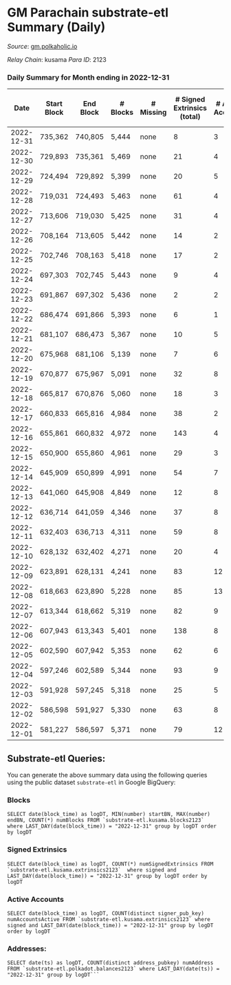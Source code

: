 # GM Parachain substrate-etl Summary (Daily)

_Source_: [gm.polkaholic.io](https://gm.polkaholic.io)

*Relay Chain*: kusama
*Para ID*: 2123



### Daily Summary for Month ending in 2022-12-31


| Date | Start Block | End Block | # Blocks | # Missing | # Signed Extrinsics (total) | # Active Accounts | # Addresses with Balances | # Events | # Transfers | # XCM Transfers In | # XCM Transfers Out |
| ---- | ----------- | --------- | -------- | --------- | --------------------------- | ----------------- | ------------------------- | -------- | ----------- | ------------------ | ------------------- |
| 2022-12-31 | 735,362 | 740,805 | 5,444 | none  | 8 | 3 | 9,097 | 11,091 | 131  |   |   |
| 2022-12-30 | 729,893 | 735,361 | 5,469 | none  | 21 | 4 |  | 11,623 | 450  |   |   |
| 2022-12-29 | 724,494 | 729,892 | 5,399 | none  | 20 | 5 |  | 11,427 | 443  |   |   |
| 2022-12-28 | 719,031 | 724,493 | 5,463 | none  | 61 | 4 |  | 12,045 | 572  |   |   |
| 2022-12-27 | 713,606 | 719,030 | 5,425 | none  | 31 | 4 |  | 11,974 | 609  |   |   |
| 2022-12-26 | 708,164 | 713,605 | 5,442 | none  | 14 | 2 |  | 11,138 | 134  |   |   |
| 2022-12-25 | 702,746 | 708,163 | 5,418 | none  | 17 | 2 |  | 14,437 | 249  |   |   |
| 2022-12-24 | 697,303 | 702,745 | 5,443 | none  | 9 | 4 |  | 15,175 | 200  |   |   |
| 2022-12-23 | 691,867 | 697,302 | 5,436 | none  | 2 | 2 |  | 10,980 | 73  |   |   |
| 2022-12-22 | 686,474 | 691,866 | 5,393 | none  | 6 | 1 |  | 11,061 | 64  |   |   |
| 2022-12-21 | 681,107 | 686,473 | 5,367 | none  | 10 | 5 |  | 11,093 | 215  |   |   |
| 2022-12-20 | 675,968 | 681,106 | 5,139 | none  | 7 | 6 |  | 10,959 | 187  |   |   |
| 2022-12-19 | 670,877 | 675,967 | 5,091 | none  | 32 | 8 |  | 10,993 | 378  |   |   |
| 2022-12-18 | 665,817 | 670,876 | 5,060 | none  | 18 | 3 |  | 10,781 | 165  |   |   |
| 2022-12-17 | 660,833 | 665,816 | 4,984 | none  | 38 | 2 |  | 10,899 | 508  |   |   |
| 2022-12-16 | 655,861 | 660,832 | 4,972 | none  | 143 | 4 |  | 11,760 | 643  |   |   |
| 2022-12-15 | 650,900 | 655,860 | 4,961 | none  | 29 | 3 |  | 10,614 | 337  |   |   |
| 2022-12-14 | 645,909 | 650,899 | 4,991 | none  | 54 | 7 |  | 11,209 | 598  |   |   |
| 2022-12-13 | 641,060 | 645,908 | 4,849 | none  | 12 | 8 |  | 10,428 | 382  |   |   |
| 2022-12-12 | 636,714 | 641,059 | 4,346 | none  | 37 | 8 |  | 9,685 | 615  |   |   |
| 2022-12-11 | 632,403 | 636,713 | 4,311 | none  | 59 | 8 |  | 10,198 | 704  |   |   |
| 2022-12-10 | 628,132 | 632,402 | 4,271 | none  | 20 | 4 |  | 9,396 | 436  |   |   |
| 2022-12-09 | 623,891 | 628,131 | 4,241 | none  | 83 | 12 |  | 10,640 | 1,001  |   |   |
| 2022-12-08 | 618,663 | 623,890 | 5,228 | none  | 85 | 13 |  | 12,463 | 904  |   |   |
| 2022-12-07 | 613,344 | 618,662 | 5,319 | none  | 82 | 9 |  | 12,839 | 1,001  |   |   |
| 2022-12-06 | 607,943 | 613,343 | 5,401 | none  | 138 | 8 |  | 13,376 | 1,183  |   |   |
| 2022-12-05 | 602,590 | 607,942 | 5,353 | none  | 62 | 6 |  | 12,624 | 842  |   |   |
| 2022-12-04 | 597,246 | 602,589 | 5,344 | none  | 93 | 9 |  | 12,809 | 1,112  |   |   |
| 2022-12-03 | 591,928 | 597,245 | 5,318 | none  | 25 | 5 |  | 11,520 | 512  |   |   |
| 2022-12-02 | 586,598 | 591,927 | 5,330 | none  | 63 | 8 |  | 12,302 | 962  |   |   |
| 2022-12-01 | 581,227 | 586,597 | 5,371 | none  | 79 | 12 |  | 13,111 | 1,282  |   |   |

## Substrate-etl Queries:
You can generate the above summary data using the following queries using the public dataset `substrate-etl` in Google BigQuery:


### Blocks
```
SELECT date(block_time) as logDT, MIN(number) startBN, MAX(number) endBN, COUNT(*) numBlocks FROM `substrate-etl.kusama.blocks2123`  where LAST_DAY(date(block_time)) = "2022-12-31" group by logDT order by logDT
```


### Signed Extrinsics
```
SELECT date(block_time) as logDT, COUNT(*) numSignedExtrinsics FROM `substrate-etl.kusama.extrinsics2123`  where signed and LAST_DAY(date(block_time)) = "2022-12-31" group by logDT order by logDT
```


### Active Accounts
```
SELECT date(block_time) as logDT, COUNT(distinct signer_pub_key) numAccountsActive FROM `substrate-etl.kusama.extrinsics2123` where signed and LAST_DAY(date(block_time)) = "2022-12-31" group by logDT order by logDT
```


### Addresses:
```
SELECT date(ts) as logDT, COUNT(distinct address_pubkey) numAddress FROM `substrate-etl.polkadot.balances2123` where LAST_DAY(date(ts)) = "2022-12-31" group by logDT```


